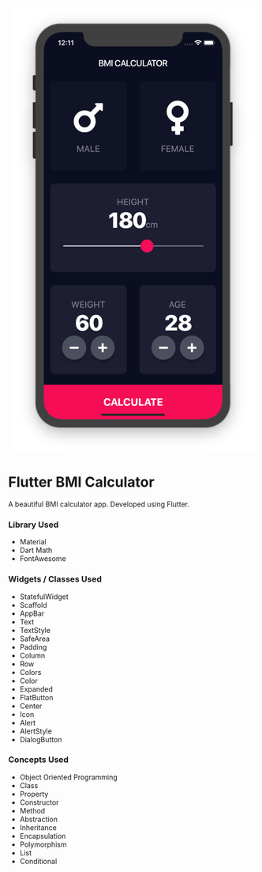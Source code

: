 <p align="center">
    <img src="readme-assets/flutter-bmi-calculator.png" alt="Flutter BMI Calculator Screenshot">
</p>

# Flutter BMI Calculator

A beautiful BMI calculator app. Developed using Flutter.

### Library Used

- Material
- Dart Math
- FontAwesome

### Widgets / Classes Used

- StatefulWidget
- Scaffold
- AppBar
- Text
- TextStyle
- SafeArea
- Padding
- Column
- Row
- Colors
- Color
- Expanded
- FlatButton
- Center
- Icon
- Alert
- AlertStyle
- DialogButton

### Concepts Used

- Object Oriented Programming
- Class
- Property
- Constructor
- Method
- Abstraction
- Inheritance
- Encapsulation
- Polymorphism
- List
- Conditional